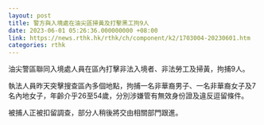 ```yaml
---
layout: post
title: 警方與入境處在油尖區掃黃及打擊黑工拘9人
date: 2023-06-01 05:26:36.000000000 +08:00
link: https://news.rthk.hk/rthk/ch/component/k2/1703004-20230601.htm
categories: rthk
---
```


油尖警區聯同入境處人員在區內打擊非法入境者、非法勞工及掃黃，拘捕9人。

執法人員昨天突擊搜查區內多個地點，拘捕一名非華裔男子、一名非華裔女子及7名內地女子，年齡介乎26至54歲，分別涉嫌管有無效身份證及違反逗留條件。

被捕人正被扣留調查，部分人稍後將交由相關部門跟進。
